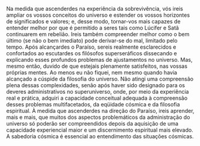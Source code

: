 ﻿Na medida que ascenderdes na experiência da sobrevivência, vós ireis ampliar os vossos conceitos do universo e estender os vossos horizontes de significados e valores; e, desse modo, tornar-vos mais capazes de entender melhor por que é permitido a seres tais como Lúcifer e Satã continuarem em rebelião. Ireis também compreender melhor como o bem último (se não o bem imediato) pode derivar-se do mal, limitado pelo tempo. Após alcançardes o Paraíso, sereis realmente esclarecidos e confortados ao escutardes os filósofos superseráficos dissecando e explicando esses profundos problemas de ajustamentos no universo. Mas, mesmo então, duvido de que estejais plenamente satisfeitos, nas vossas próprias mentes. Ao menos eu não fiquei, nem mesmo quando havia alcançado a cúspide da filosofia do universo. Não atingi uma compreensão plena dessas complexidades, senão após haver sido designado para os deveres administrativos no superuniverso, onde, por meio da experiência real e prática, adquiri a capacidade conceitual adequada à compreensão desses problemas multifacetados, da eqüidade cósmica e da filosofia espiritual. À medida que ascenderdes na direção do Paraíso, ireis aprender, mais e mais, que muitos dos aspectos problemáticos da administração do universo só poderão ser compreendidos depois da aquisição de uma capacidade experiencial maior e um discernimento espiritual mais elevado. A sabedoria cósmica é essencial ao entendimento das situações cósmicas.